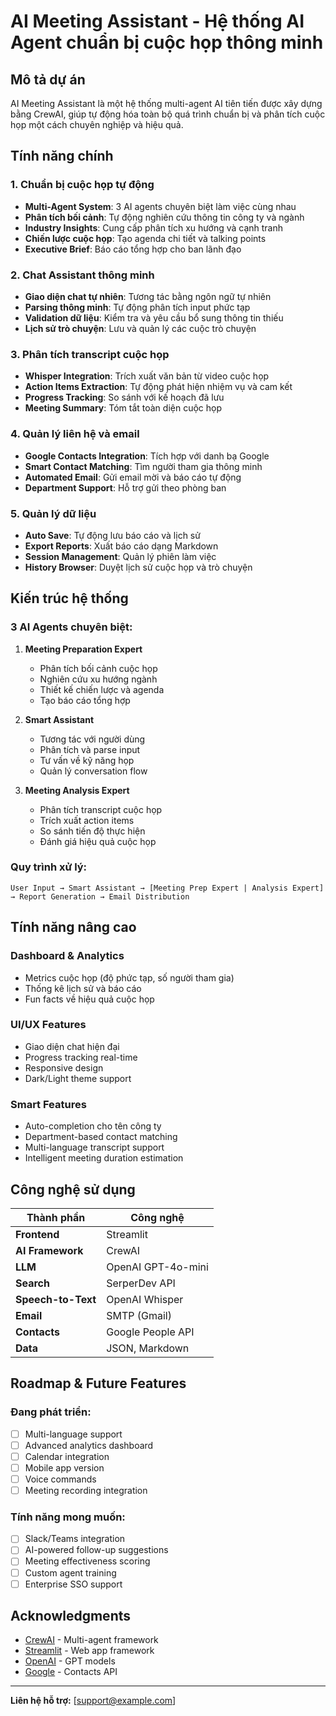 # AI Meeting Assistant - Hệ thống AI Agent chuẩn bị cuộc họp thông minh

## Mô tả dự án

AI Meeting Assistant là một hệ thống multi-agent AI tiên tiến được xây dựng bằng CrewAI, giúp tự động hóa toàn bộ quá trình chuẩn bị và phân tích cuộc họp một cách chuyên nghiệp và hiệu quả.

## Tính năng chính

### **1. Chuẩn bị cuộc họp tự động**
- **Multi-Agent System**: 3 AI agents chuyên biệt làm việc cùng nhau
- **Phân tích bối cảnh**: Tự động nghiên cứu thông tin công ty và ngành
- **Industry Insights**: Cung cấp phân tích xu hướng và cạnh tranh
- **Chiến lược cuộc họp**: Tạo agenda chi tiết và talking points
- **Executive Brief**: Báo cáo tổng hợp cho ban lãnh đạo

### **2. Chat Assistant thông minh**
- **Giao diện chat tự nhiên**: Tương tác bằng ngôn ngữ tự nhiên
- **Parsing thông minh**: Tự động phân tích input phức tạp
- **Validation dữ liệu**: Kiểm tra và yêu cầu bổ sung thông tin thiếu
- **Lịch sử trò chuyện**: Lưu và quản lý các cuộc trò chuyện

### **3. Phân tích transcript cuộc họp**
- **Whisper Integration**: Trích xuất văn bản từ video cuộc họp
- **Action Items Extraction**: Tự động phát hiện nhiệm vụ và cam kết
- **Progress Tracking**: So sánh với kế hoạch đã lưu
- **Meeting Summary**: Tóm tắt toàn diện cuộc họp

### **4. Quản lý liên hệ và email**
- **Google Contacts Integration**: Tích hợp với danh bạ Google
- **Smart Contact Matching**: Tìm người tham gia thông minh
- **Automated Email**: Gửi email mời và báo cáo tự động
- **Department Support**: Hỗ trợ gửi theo phòng ban

### **5. Quản lý dữ liệu**
- **Auto Save**: Tự động lưu báo cáo và lịch sử
- **Export Reports**: Xuất báo cáo dạng Markdown
- **Session Management**: Quản lý phiên làm việc
- **History Browser**: Duyệt lịch sử cuộc họp và trò chuyện

## Kiến trúc hệ thống

### **3 AI Agents chuyên biệt:**

1. **Meeting Preparation Expert**
   - Phân tích bối cảnh cuộc họp
   - Nghiên cứu xu hướng ngành
   - Thiết kế chiến lược và agenda
   - Tạo báo cáo tổng hợp

2. **Smart Assistant**
   - Tương tác với người dùng
   - Phân tích và parse input
   - Tư vấn về kỹ năng họp
   - Quản lý conversation flow

3. **Meeting Analysis Expert**
   - Phân tích transcript cuộc họp
   - Trích xuất action items
   - So sánh tiến độ thực hiện
   - Đánh giá hiệu quả cuộc họp

### **Quy trình xử lý:**
```
User Input → Smart Assistant → [Meeting Prep Expert | Analysis Expert] → Report Generation → Email Distribution
```

## Tính năng nâng cao

### **Dashboard & Analytics**
- Metrics cuộc họp (độ phức tạp, số người tham gia)
- Thống kê lịch sử và báo cáo
- Fun facts về hiệu quả cuộc họp

### **UI/UX Features**
- Giao diện chat hiện đại
- Progress tracking real-time
- Responsive design
- Dark/Light theme support

### **Smart Features**
- Auto-completion cho tên công ty
- Department-based contact matching
- Multi-language transcript support
- Intelligent meeting duration estimation

## Công nghệ sử dụng

| Thành phần | Công nghệ |
|------------|-----------|
| **Frontend** | Streamlit |
| **AI Framework** | CrewAI |
| **LLM** | OpenAI GPT-4o-mini |
| **Search** | SerperDev API |
| **Speech-to-Text** | OpenAI Whisper |
| **Email** | SMTP (Gmail) |
| **Contacts** | Google People API |
| **Data** | JSON, Markdown |

## Roadmap & Future Features

### **Đang phát triển:**
- [ ] Multi-language support
- [ ] Advanced analytics dashboard
- [ ] Calendar integration
- [ ] Mobile app version
- [ ] Voice commands
- [ ] Meeting recording integration

### **Tính năng mong muốn:**
- [ ] Slack/Teams integration
- [ ] AI-powered follow-up suggestions
- [ ] Meeting effectiveness scoring
- [ ] Custom agent training
- [ ] Enterprise SSO support

## Acknowledgments

- [CrewAI](https://github.com/joaomdmoura/crewai) - Multi-agent framework
- [Streamlit](https://streamlit.io/) - Web app framework
- [OpenAI](https://openai.com/) - GPT models
- [Google](https://developers.google.com/) - Contacts API

---

**Liên hệ hỗ trợ:** [support@example.com]